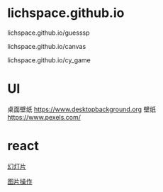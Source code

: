 # lichspace.github.io
lichspace.github.io/guesssp

lichspace.github.io/canvas

lichspace.github.io/cy_game

# UI
桌面壁纸 https://www.desktopbackground.org
壁纸 https://www.pexels.com/




# react

[幻灯片](https://react-slick.neostack.com/)

[图片操作](https://github.com/fengyuanchen/cropperjs/blob/master/README.md#getting-started)
